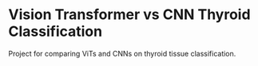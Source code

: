 # Vision Transformer vs CNN Thyroid Classification

Project for comparing ViTs and CNNs on thyroid tissue classification.